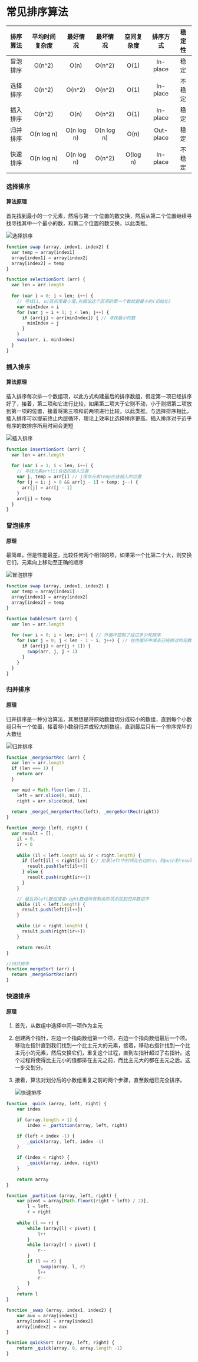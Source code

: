 # 常见排序算法

| 排序算法 |  平均时间复杂度   |    最好情况    |    最坏情况    |  空间复杂度   |   排序方式    | 稳定性  |
| :--: | :--------: | :--------: | :--------: | :------: | :-------: | :--: |
| 冒泡排序 |   O(n^2)   |    O(n)    |   O(n^2)   |   O(1)   | In-place  |  稳定  |
| 选择排序 |   O(n^2)   |   O(n^2)   |   O(n^2)   |   O(1)   | In-place  | 不稳定  |
| 插入排序 |   O(n^2)   |    O(n)    |   O(n^2)   |   O(1)   | In-place  |  稳定  |
| 归并排序 | O(n log n) | O(n log n) | O(n log n) |   O(n)   | Out-place |  稳定  |
| 快速排序 | O(n log n) | O(n log n) |   O(n^2)   | O(log n) | In-place  | 不稳定  |

### 选择排序

#### 算法原理

首先找到最小的一个元素，然后与第一个位置的数交换，然后从第二个位置继续寻找寻找其中一个最小的数，和第二个位置的数交换，以此类推。

![选择排序](https://raw.githubusercontent.com/xxxgitone/DataStructures-And-Algorithms/master/sort/sort-gif/selectionSort.gif)

```javascript
function swap (array, index1, index2) {
  var temp = array[index1]
  array[index1] = array[index2]
  array[index2] = temp
}

function selectionSort (arr) {
  var len = arr.length
  
  for (var i = 0; i < len; i++) {
    // 寻找[i, n)区间里最小值,先假设这个区间的第一个数就是最小的(初始化)
    var minIndex = i
    for (var j = i + 1; j < len; j++) {
      if (arr[j] < arr[minIndex]) { // 寻找最小的数
        minIndex = j
      }
    }
    swap(arr, i, minIndex)
  }
}
```



### 插入排序

#### 算法原理

插入排序每次排一个数组项，以此方式构建最后的排序数组，假定第一项已经排序好了，接着，第二项和它进行比较，如果第二项大于它则不动，小于则把第二项放到第一项的位置，接着将第三项和前两项进行比较，以此类推。与选择排序相比，插入排序可以提前终止内层循环，理论上效率比选择排序更高。插入排序对于近乎有序的数排序所用时间会更短

![插入排序](https://raw.githubusercontent.com/xxxgitone/DataStructures-And-Algorithms/master/sort/sort-gif/insertionSort.gif)





```javascript
function insertionSort (arr) {
  var len = arr.length
  
  for (var i = 1; i < len; i++) {
    // 寻找元素arr[i]合适的插入位置
    var j, temp = arr[i] // j保存元素temp应该插入的位置
    for (j = i; j > 0 && arr[j - 1] > temp; j--) {
      arr[j] = arr[j - 1]
    }
    arr[j] = temp
  }
}
```



### 冒泡排序

#### 原理

最简单，但是性能最差，比较任何两个相邻的项，如果第一个比第二个大，则交换它们，元素向上移动至正确的顺序

![冒泡排序](https://raw.githubusercontent.com/xxxgitone/DataStructures-And-Algorithms/master/sort/sort-gif/bubbleSort.gif)

```javascript
function swap (array, index1, index2) {
  var temp = array[index1]
  array[index1] = array[index2]
  array[index2] = temp
}

function bubbleSort (arr) {
  var len = arr.length
  
  for (var i = 0; i < len; i++) { // 外循环控制了经过多少轮排序
    for (var j = 0; j < len - 1 - i; j++) { // 在内循环中减去已经排过的轮数
      if (arr[j] > arr[j + 1]) {
        swap(arr, j, j + 1)
      }
    }
  }
}
```



### 归并排序

#### 原理

归并排序是一种分治算法，其思想是将原始数组切分成较小的数组，直到每个小数组只有一个位置，接着将小数组归并成较大的数组，直到最后只有一个排序完毕的大数组

![归并排序](https://raw.githubusercontent.com/xxxgitone/DataStructures-And-Algorithms/master/sort/sort-gif/merge.gif)

```javascript
function _mergeSortRec (arr) {
  var len = arr.length
  if (len === 1) {
    return arr
  }

  var mid = Math.floor(len / 2),
    left = arr.slice(0, mid),
    right = arr.slice(mid, len)
  
  return _merge(_mergeSortRec(left), _mergeSortRec(right))
}

function _merge (left, right) {
  var result = [],
    il = 0,
    ir = 0
  
    while (il < left.length && ir < right.length) {
      if (left[il] < right[ir]) {// 如果left中的项比右边的小，则push到result中，反之
        result.push(left[il++])
      } else {
        result.push(right[ir++])
      }
    }

    // 最后将left数组或者right数组所有剩余的项添加到归并数组中
    while (il < left.length) {
      result.push(left[il++])
    }

    while (ir < right.length) {
      result.push(right[ir++])
    }

    return result
}

//归并排序
function mergeSort (arr) {
  return _mergeSortRec(arr)
}
```

### 快速排序

#### 原理

1. 首先，从数组中选择中间一项作为主元

2. 创建两个指针，左边一个指向数组第一个项，右边一个指向数组最后一个项。移动左指针直到我们找到一个比主元大的元素，接着，移动右指针找到一个比主元小的元素，然后交换它们，重复这个过程，直到左指针超过了右指针。这个过程将使得比主元小的值都排在主元之前，而比主元大的都在主元之后。这一步交划分。

3. 接着，算法对划分后的小数组重复之前的两个步骤，直至数组已完全排序。

   ![快速排序](https://raw.githubusercontent.com/xxxgitone/DataStructures-And-Algorithms/master/sort/sort-gif/quickSort.gif)

```javascript
function _quick (array, left, right) {
    var index

    if (array.length > 1) {
        index = _partition(array, left, right)

    if (left < index -1) {
        _quick(array, left, index -1)
    } 

    if (index < right) {
        _quick(array, index, right)
    }
    
    return array
}

function _partition (array, left, right) {
    var pivot = array[Math.floor((right + left) / 2)],
        l = left,
        r = right
    
    while (l <= r) {
        while (array[l] < pivot) {
            l++
        }
        while (array[r] > pivot) {
            r--
        }
        if (l <= r) {
            _swap(array, l, r)
            l++
            r--
        }
    }
    return l
}

function _swap (array, index1, index2) {
    var aux = array[index1]
    array[index1] = array[index2]
    array[index2] = aux
}

function quickSort (array, left, right) {
    return _quick(array, 0, array.length -1)
}
```








